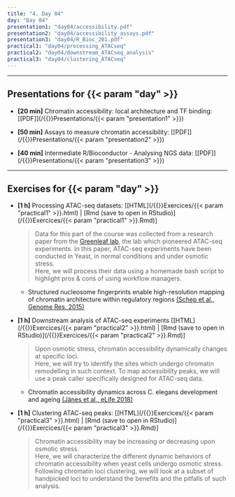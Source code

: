 ```yaml
---
title: "4. Day 04"
day: "Day 04"
presentation1: "day04/accessibility.pdf"
presentation2: "day04/accessibility_assays.pdf"
presentation3: "day04/R_Bioc_201.pdf"
practical1: "day04/processing_ATACseq"
practical2: "day04/downstream_ATACseq_analysis"
practical3: "day04/clustering_ATACseq"
---
```


---

## Presentations for {{< param "day" >}}

- **\[20 min\]** Chromatin accessibility: local architecture and TF binding: 
[[PDF]](/{{<myPackageUrl>}}Presentations/{{< param "presentation1" >}})

- **\[50 min\]** Assays to measure chromatin accessibility: 
[[PDF]](/{{<myPackageUrl>}}Presentations/{{< param "presentation2" >}})

- **\[40 min\]** Intermediate R/Bioconductor - Analysing NGS data:
[[PDF]](/{{<myPackageUrl>}}Presentations/{{< param "presentation3" >}})

---

## Exercises for {{< param "day" >}}

-  **\[1 h\]** Processing ATAC-seq datasets:
    [[HTML](/{{<myPackageUrl>}}Exercices/{{< param "practical1" >}}.html) | [Rmd (save to open in RStudio)](/{{<myPackageUrl>}}Exercices/{{< param "practical1" >}}.Rmd)]

    > Data for this part of the course was collected from a research paper from the [Greenleaf lab](https://greenleaf.stanford.edu/), the lab which pioneered ATAC-seq experiments. In this paper, ATAC-seq experiments have been conducted in Yeast, in normal conditions and under osmotic stress.  
    Here, we will process their data using a homemade bash script to highlight pros & cons of using workflow managers.  

    * Structured nucleosome fingerprints enable high-resolution mapping of chromatin architecture within regulatory regions [(Schep et al., Genome Res. 2015)](https://genome.cshlp.org/content/25/11/1757.short)

-  **\[1 h\]** Downstream analysis of ATAC-seq experiments
    [[HTML](/{{<myPackageUrl>}}Exercices/{{< param "practical2" >}}.html) | [Rmd (save to open in RStudio)](/{{<myPackageUrl>}}Exercices/{{< param "practical2" >}}.Rmd)]

    > Upon osmotic stress, chromatin accessibility dynamically changes at specific loci.  
    Here, we will try to identify the sites which undergo chromatin 
    remodelling in such context. To map accessibility peaks, we will 
    use a peak caller specifically designed for ATAC-seq data. 

    * Chromatin accessibility dynamics across C. elegans development and ageing [(Jänes et al., eLife 2018)](https://elifesciences.org/articles/37344)

-  **\[1 h\]** Clustering ATAC-seq peaks:
    [[HTML](/{{<myPackageUrl>}}Exercices/{{< param "practical3" >}}.html) | [Rmd (save to open in RStudio)](/{{<myPackageUrl>}}Exercices/{{< param "practical3" >}}.Rmd)]

    > Chromatin accessibility may be increasing *or* decreasing upon osmotic stress.  
    Here, we will characterize the different dynamic behaviors of chromatin accessibility 
    when yeast cells undergo osmotic stress.  
    Following chromatin loci clustering, we will look at a subset of handpicked loci to understand the 
    benefits and the pitfalls of such analysis. 